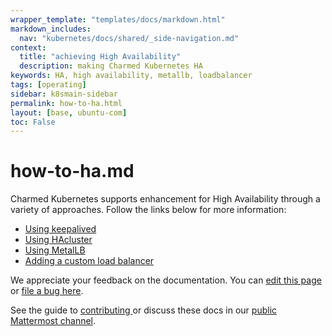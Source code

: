 ```yaml
---
wrapper_template: "templates/docs/markdown.html"
markdown_includes:
  nav: "kubernetes/docs/shared/_side-navigation.md"
context:
  title: "achieving High Availability"
  description: making Charmed Kubernetes HA
keywords: HA, high availability, metallb, loadbalancer
tags: [operating]
sidebar: k8smain-sidebar
permalink: how-to-ha.html
layout: [base, ubuntu-com]
toc: False
---
```

# how-to-ha.md


Charmed Kubernetes supports enhancement for High Availability through a variety of approaches. Follow the links below for more information:

- [Using keepalived](/kubernetes/docs/keepalived)
- [Using HAcluster](/kubernetes/docs/hacluster)
- [Using MetalLB](/kubernetes/docs/metallb)
- [Adding a custom load balancer](/kubernetes/docs/custom-loadbalancer)


<!-- FEEDBACK -->
<div class="p-notification--information">
  <div class="p-notification__content">
    <p class="p-notification__message">We appreciate your feedback on the documentation. You can
    <a href="https://github.com/charmed-kubernetes/kubernetes-docs/edit/main/pages/k8s/how-to-ha.md" >edit this page</a>
    or
    <a href="https://github.com/charmed-kubernetes/kubernetes-docs/issues/new">file a bug here</a>.</p>
    <p>See the guide to <a href="/kubernetes/docs/how-to-contribute"> contributing </a> or discuss these docs in our <a href="https://chat.charmhub.io/charmhub/channels/kubernetes"> public Mattermost channel</a>.</p>
  </div>
</div>